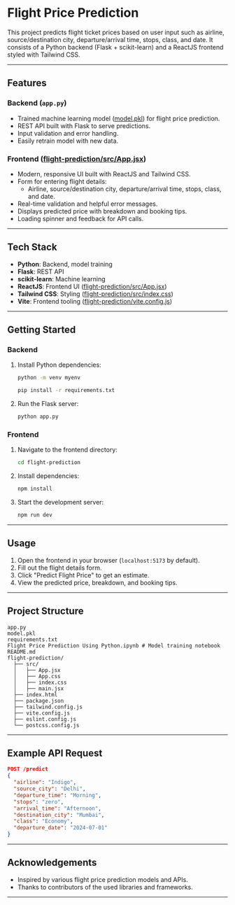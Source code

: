 # Flight Price Prediction

This project predicts flight ticket prices based on user input such as airline, source/destination city, departure/arrival time, stops, class, and date. It consists of a Python backend (Flask + scikit-learn) and a ReactJS frontend styled with Tailwind CSS.

---

## Features

### Backend (`app.py`)
- Trained machine learning model ([model.pkl](model.pkl)) for flight price prediction.
- REST API built with Flask to serve predictions.
- Input validation and error handling.
- Easily retrain model with new data.

### Frontend ([flight-prediction/src/App.jsx](flight-prediction/src/App.jsx))
- Modern, responsive UI built with ReactJS and Tailwind CSS.
- Form for entering flight details:
  - Airline, source/destination city, departure/arrival time, stops, class, and date.
- Real-time validation and helpful error messages.
- Displays predicted price with breakdown and booking tips.
- Loading spinner and feedback for API calls.

---

## Tech Stack

- **Python**: Backend, model training
- **Flask**: REST API
- **scikit-learn**: Machine learning
- **ReactJS**: Frontend UI ([flight-prediction/src/App.jsx](flight-prediction/src/App.jsx))
- **Tailwind CSS**: Styling ([flight-prediction/src/index.css](flight-prediction/src/index.css))
- **Vite**: Frontend tooling ([flight-prediction/vite.config.js](flight-prediction/vite.config.js))

---

## Getting Started

### Backend


1. Install Python dependencies:
    ```sh
    python -m venv myenv
    
    pip install -r requirements.txt
    ```
2. Run the Flask server:
    ```sh
    python app.py
    ```

### Frontend

1. Navigate to the frontend directory:
    ```sh
    cd flight-prediction
    ```
2. Install dependencies:
    ```sh
    npm install
    ```
3. Start the development server:
    ```sh
    npm run dev
    ```

---

## Usage

1. Open the frontend in your browser (`localhost:5173` by default).
2. Fill out the flight details form.
3. Click "Predict Flight Price" to get an estimate.
4. View the predicted price, breakdown, and booking tips.

---

## Project Structure

```
app.py                        
model.pkl                    
requirements.txt            
Flight Price Prediction Using Python.ipynb # Model training notebook
README.md                    
flight-prediction/
  ├── src/
  │   ├── App.jsx            
  │   ├── App.css            
  │   ├── index.css          
  │   ├── main.jsx          
  ├── index.html           
  ├── package.json           
  ├── tailwind.config.js     
  ├── vite.config.js         
  ├── eslint.config.js       
  └── postcss.config.js      
```

---

## Example API Request

```json
POST /predict
{
  "airline": "Indigo",
  "source_city": "Delhi",
  "departure_time": "Morning",
  "stops": "zero",
  "arrival_time": "Afternoon",
  "destination_city": "Mumbai",
  "class": "Economy",
  "departure_date": "2024-07-01"
}
```

---

## Acknowledgements

- Inspired by various flight price prediction models and APIs.
- Thanks to contributors of the used libraries and frameworks.

---
